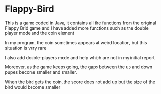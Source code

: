 # Flappy-Bird

This is a game coded in Java, it contains all the functions from the original Flappy Brid game and I have added more functions such as the double player mode and the coin element

In my program, the coin sometimes appears at weird location, but this situation is very rare

I also add double-players mode and help which are not in my initial report

Moreover, as the game keeps going, the gaps between the up and down pupes become smaller and smaller.

When the bird gets the coin, the score does not add up but the size of the bird would become smaller
